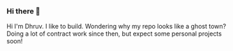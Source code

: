 ### Hi there 👋

Hi I'm Dhruv. I like to build.
Wondering why my repo looks like a ghost town? Doing a lot of contract work since then, but expect some personal projects soon!
